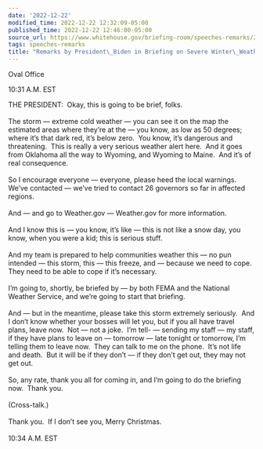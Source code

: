 ```yaml
---
date: '2022-12-22'
modified_time: 2022-12-22 12:32:09-05:00
published_time: 2022-12-22 12:46:00-05:00
source_url: https://www.whitehouse.gov/briefing-room/speeches-remarks/2022/12/22/remarks-by-president-biden-in-briefing-on-severe-winter-weather/
tags: speeches-remarks
title: "Remarks by President\_Biden in Briefing on Severe Winter\_Weather"
---
```

 
Oval Office

10:31 A.M. EST

THE PRESIDENT:  Okay, this is going to be brief, folks.   
   
The storm — extreme cold weather — you can see it on the map the
estimated areas where they’re at the — you know, as low as 50 degrees;
where it’s that dark red, it’s below zero.  You know, it’s dangerous and
threatening.  This is really a very serious weather alert here.  And it
goes from Oklahoma all the way to Wyoming, and Wyoming to Maine.  And
it’s of real consequence.  
   
So I encourage everyone — everyone, please heed the local warnings. 
We’ve contacted — we’ve tried to contact 26 governors so far in affected
regions.   
   
And — and go to Weather.gov — Weather.gov for more information.  
   
And I know this is — you know, it’s like — this is not like a snow day,
you know, when you were a kid; this is serious stuff.   
   
And my team is prepared to help communities weather this — no pun
intended — this storm, this — this freeze, and — because we need to
cope.  They need to be able to cope if it’s necessary.   
   
I’m going to, shortly, be briefed by — by both FEMA and the National
Weather Service, and we’re going to start that briefing.  
   
And — but in the meantime, please take this storm extremely seriously. 
And I don’t know whether your bosses will let you, but if you all have
travel plans, leave now.  Not — not a joke.  I’m tell- — sending my
staff — my staff, if they have plans to leave on — tomorrow — late
tonight or tomorrow, I’m telling them to leave now.  They can talk to me
on the phone.  It’s not life and death.  But it will be if they don’t —
if they don’t get out, they may not get out.  
   
So, any rate, thank you all for coming in, and I’m going to do the
briefing now.  Thank you.  
   
(Cross-talk.)  
   
Thank you.  If I don’t see you, Merry Christmas.  
   
10:34 A.M. EST  
 
